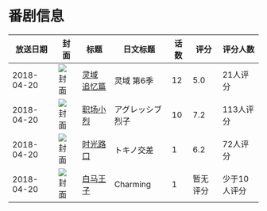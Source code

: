 # 番剧信息

|放送日期|封面|标题|日文标题|话数|评分|评分人数|
|---|---|---|---|---|---|---|
|2018-04-20|![封面](https://lain.bgm.tv/pic/cover/c/63/9e/243484_I0OXR.jpg)|[灵域 追忆篇](https://bangumi.tv/subject/243484)|灵域 第6季|12|5.0|21人评分|
|2018-04-20|![封面](https://lain.bgm.tv/pic/cover/c/d1/93/247086_8nJFT.jpg)|[职场小烈](https://bangumi.tv/subject/247086)|アグレッシブ烈子|10|7.2|113人评分|
|2018-04-20|![封面](https://lain.bgm.tv/pic/cover/c/fe/4e/282590_um1vI.jpg)|[时光路口](https://bangumi.tv/subject/282590)|トキノ交差|1|6.2|72人评分|
|2018-04-20|![封面](https://lain.bgm.tv/pic/cover/c/3d/2b/294658_D6rn8.jpg)|[白马王子](https://bangumi.tv/subject/294658)|Charming|1|暂无评分|少于10人评分|
